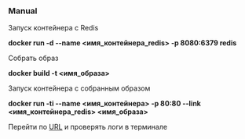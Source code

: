 ### Manual 
Запуск контейнера с Redis

__docker run -d --name <имя_контейнера_redis> -p 8080:6379 redis__

Собрать образ

__docker build -t <имя_образа>__

Запуск контейнера с собранным образом

__docker run -ti --name <имя_контейнера> -p 80:80 --link <имя_контейнера_redis> <имя_образа>__

Перейти по [URL](127.0.0.7:80)  и проверять логи в терминале

